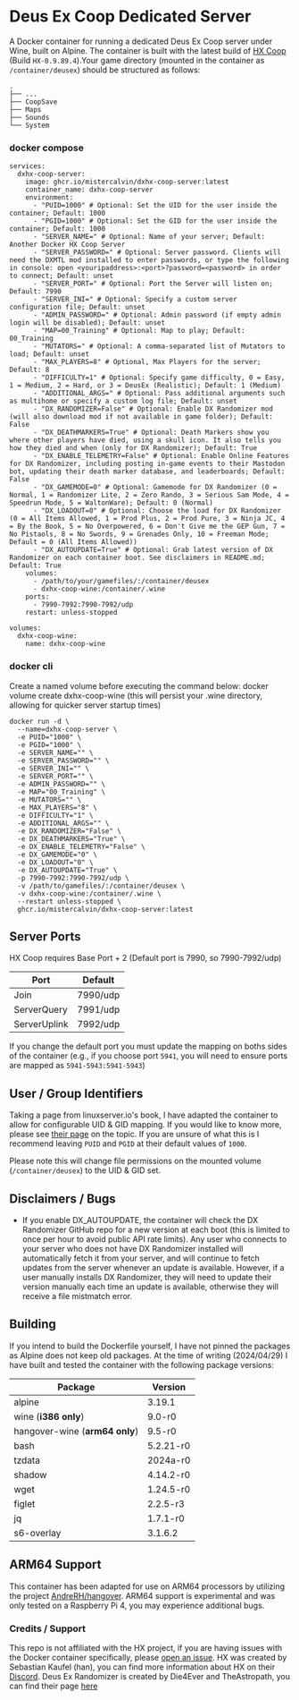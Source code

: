 # Deus Ex Coop Dedicated Server
A Docker container for running a dedicated Deus Ex Coop server under Wine, built on Alpine. The container is built with the latest build of <a href="https://wiki.deusexcoop.com/index.php?title=Getting_Started" target="_blank">HX Coop</a> (Build `HX-0.9.89.4`).Your game directory (mounted in the container as `/container/deusex`) should be structured as follows:

    .
    ├── ...
    ├── CoopSave
    ├── Maps
    ├── Sounds
    └── System

### docker compose

```
services:
  dxhx-coop-server:
    image: ghcr.io/mistercalvin/dxhx-coop-server:latest
    container_name: dxhx-coop-server
    environment:
      - "PUID=1000" # Optional: Set the UID for the user inside the container; Default: 1000
      - "PGID=1000" # Optional: Set the GID for the user inside the container; Default: 1000
      - "SERVER_NAME=" # Optional: Name of your server; Default: Another Docker HX Coop Server
      - "SERVER_PASSWORD=" # Optional: Server password. Clients will need the DXMTL mod installed to enter passwords, or type the following in console: open <youripaddress>:<port>?password=<password> in order to connect; Default: unset
      - "SERVER_PORT=" # Optional: Port the Server will listen on; Default: 7990
      - "SERVER_INI=" # Optional: Specify a custom server configuration file; Default: unset
      - "ADMIN_PASSWORD=" # Optional: Admin password (if empty admin login will be disabled); Default: unset
      - "MAP=00_Training" # Optional: Map to play; Default: 00_Training
      - "MUTATORS=" # Optional: A comma-separated list of Mutators to load; Default: unset
      - "MAX_PLAYERS=8" # Optional, Max Players for the server; Default: 8
      - "DIFFICULTY=1" # Optional: Specify game difficulty, 0 = Easy, 1 = Medium, 2 = Hard, or 3 = DeusEx (Realistic); Default: 1 (Medium)
      - "ADDITIONAL_ARGS=" # Optional: Pass additional arguments such as multihome or specify a custom log file; Default: unset
      - "DX_RANDOMIZER=False" # Optional: Enable DX Randomizer mod (will also download mod if not available in game folder); Default: False
      - "DX_DEATHMARKERS=True" # Optional: Death Markers show you where other players have died, using a skull icon. It also tells you how they died and when (only for DX Randomizer); Default: True
      - "DX_ENABLE_TELEMETRY=False" # Optional: Enable Online Features for DX Randomizer, including posting in-game events to their Mastodon bot, updating their death marker database, and leaderboards; Default: False
      - "DX_GAMEMODE=0" # Optional: Gamemode for DX Randomizer (0 = Normal, 1 = Randomizer Lite, 2 = Zero Rando, 3 = Serious Sam Mode, 4 = Speedrun Mode, 5 = WaltonWare); Default: 0 (Normal)
      - "DX_LOADOUT=0" # Optional: Choose the load for DX Randomizer (0 = All Items Allowed, 1 = Prod Plus, 2 = Prod Pure, 3 = Ninja JC, 4 = By the Book, 5 = No Overpowered, 6 = Don't Give me the GEP Gun, 7 = No Pistaols, 8 = No Swords, 9 = Grenades Only, 10 = Freeman Mode; Default = 0 (All Items Allowed))
      - "DX_AUTOUPDATE=True" # Optional: Grab latest version of DX Randomizer on each container boot. See disclaimers in README.md; Default: True
    volumes:
      - /path/to/your/gamefiles/:/container/deusex
      - dxhx-coop-wine:/container/.wine
    ports:
      - 7990-7992:7990-7992/udp
    restart: unless-stopped

volumes:
  dxhx-coop-wine:
    name: dxhx-coop-wine
```

### docker cli
Create a named volume before executing the command below: docker volume create dxhx-coop-wine (this will persist your .wine directory, allowing for quicker server startup times)

```
docker run -d \
  --name=dxhx-coop-server \
  -e PUID="1000" \
  -e PGID="1000" \
  -e SERVER_NAME="" \
  -e SERVER_PASSWORD="" \
  -e SERVER_INI="" \
  -e SERVER_PORT="" \
  -e ADMIN_PASSWORD="" \
  -e MAP="00_Training" \
  -e MUTATORS="" \
  -e MAX_PLAYERS="8" \
  -e DIFFICULTY="1" \
  -e ADDITIONAL_ARGS="" \
  -e DX_RANDOMIZER="False" \
  -e DX_DEATHMARKERS="True" \
  -e DX_ENABLE_TELEMETRY="False" \
  -e DX_GAMEMODE="0" \
  -e DX_LOADOUT="0" \
  -e DX_AUTOUPDATE="True" \
  -p 7990-7992:7990-7992/udp \
  -v /path/to/gamefiles/:/container/deusex \
  -v dxhx-coop-wine:/container/.wine \
  --restart unless-stopped \
  ghcr.io/mistercalvin/dxhx-coop-server:latest
```
  
## Server Ports
HX Coop requires Base Port + 2 (Default port is 7990, so 7990-7992/udp)

| Port         | Default  |
| ------------ | -------- |
| Join 		     | 7990/udp |
| ServerQuery  | 7991/udp |
| ServerUplink | 7992/udp |

If you change the default port you must update the mapping on boths sides of the container (e.g., if you choose port `5941`, you will need to ensure ports are mapped as `5941-5943:5941-5943`)

## User / Group Identifiers
Taking a page from linuxserver.io's book, I have adapted the container to allow for configurable UID & GID mapping. If you would like to know more, please see <a href="https://docs.linuxserver.io/general/understanding-puid-and-pgid" target="_blank">their page</a> on the topic. If you are unsure of what this is I recommend leaving `PUID` and `PGID` at their default values of `1000`.

Please note this will change file permissions on the mounted volume (`/container/deusex`) to the UID & GID set.
## Disclaimers / Bugs
- If you enable DX_AUTOUPDATE, the container will check the DX Randomizer GitHub repo for a new version at each boot (this is limited to once per hour to avoid public API rate limits). Any user who connects to your server who does not have DX Randomizer installed will automatically fetch it from your server, and will continue to fetch updates from the server whenever an update is available. However, if a user manually installs DX Randomizer, they will need to update their version manually each time an update is available, otherwise they will receive a file mistmatch error.

## Building
If you intend to build the Dockerfile yourself, I have not pinned the packages as Alpine does not keep old packages. At the time of writing (2024/04/29) I have built and tested the container with the following package versions:

| Package   			               | Version   |
| ------------------------------ | --------- |
| alpine		                     | 3.19.1    |
| wine (**i386 only**)     	     | 9.0-r0	   |
| hangover-wine (**arm64 only**) | 9.5-r0	   |
| bash                           | 5.2.21-r0 |
| tzdata      		               | 2024a-r0	 |
| shadow                         | 4.14.2-r0 |
| wget					                 | 1.24.5-r0 |
| figlet                         | 2.2.5-r3  |
| jq                             | 1.7.1-r0  |
| s6-overlay                     | 3.1.6.2   |

## ARM64 Support
This container has been adapted for use on ARM64 processors by utilizing the project <a href="https://github.com/AndreRH/hangover" target="_blank">AndreRH/hangover</a>. ARM64 support is experimental and was only tested on a Raspberry Pi 4, you may experience additional bugs.

### Credits / Support
This repo is not affiliated with the HX project, if you are having issues with the Docker container specifically, please [open an issue](https://github.com/MisterCalvin/dxhx-coop-server/issues). HX was created by Sebastian Kaufel (han), you can find more information about HX on their <a href="https://discord.gg/jCFJ3A6" target="_blank">Discord</a>. Deus Ex Randomizer is created by Die4Ever and TheAstropath, you can find their page <a href="https://github.com/Die4Ever/deus-ex-randomizer" target="_blank">here</a>
